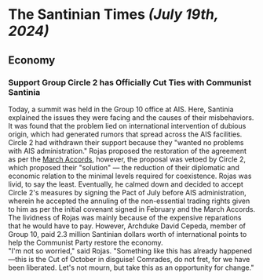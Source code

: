 # The Santinian Times _(July 19th, 2024)_

## Economy

### Support Group Circle 2 has Officially Cut Ties with Communist Santinia

Today, a summit was held in the Group 10 office at AIS. Here, Santinia explained the issues they were facing and the causes
of their misbehaviors. It was found that the problem lied on international intervention of dubious origin, which had generated
rumors that spread across the AIS facilities. Circle 2 had withdrawn their support because they "wanted no problems with AIS
administration." Rojas proposed the restoration of the agreement as per the [March Accords](../03/times_03-21-2024.md), however,
the proposal was vetoed by Circle 2, which proposed their "solution" — the reduction of their diplomatic and economic relation
to the minimal levels required for coexistence. Rojas was livid, to say the least. Eventually, he calmed down and decided to
accept Circle 2's measures by signing the Pact of July before AIS administration, wherein he accepted the annuling of the
non-essential trading rights given to him as per the initial covenant signed in February and the March Accords.
The lividness of Rojas was mainly because of the expensive reparations that he would have to pay. However, Archduke
David Cepeda, member of Group 10, paid 2.3 million Santinian dollars worth of international points to help the Communist Party
restore the economy.  
"I'm not so worried," said Rojas. "Something like this has already happened—this is the Cut of October in disguise!
Comrades, do not fret, for we have been liberated. Let's not mourn, but take this as an opportunity for change."
